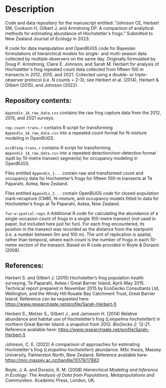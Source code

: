 # Description

Code and data repository for the manuscript entitled: "Johnson CE, Herbert SM, Cookson H, Gilbert J, and Armstrong DP.
A comparison of analytical methods for estimating abundance of Hochstetter's frogs."
Submitted to New Zealand Journal of Ecology in 2023. 

R code for data manipulation and OpenBUGS code for Bayesian formulations of hierarchical models for single- and multi-season data collected by multiple observers on the same day. 
Originally formulated by Doug P. Armstrong, Claire E. Johnson, and Sarah M. Herbert for analysis of Hochstetter's frog repeated count data collected from fifteen 100 m transects in 2012, 2015, and 2021. 
Collected using a double- or triple-observer protocol (i.e. N counts = 2-3); see Herbert et al. (2014), Herbert & Gilbert (2015), and Johnson (2022). 

## Repository contents:

`Appendix_1A_raw_data.csv` contains the raw frog capture data from the 2012, 2015, and 2021 surveys. 

`rep-count-trans.r` contains R script for transforming `Appendix_1A_raw_data.csv` into a repeated count format for N-mixture modeling in OpenBUGS.

`occBYseg-trans.r` contains R script for transforming `Appendix_1A_raw_data.csv` into a repeated detection/non-detection format (split by 10-metre transect segments) for occupancy modeling in OpenBUGS. 

Files entitled `Appendix_1...` contain raw and transformed count and occupancy data for Hochstetter’s frogs for fifteen 100-m transects at Te Paparahi, Aotea, New Zealand.

Files entitled `Appendix_2...` contain OpenBUGS code for closed-population mark-recapture (CMR), N-mixture, and occupancy models fitted to data for Hochstetter’s frogs at Te Paparahi, Aotea, New Zealand.

`fun-w-spatial-reps.R` Additional R code for calculating the abundance of a single-occasion count of frogs in a single 100-metre transect (not used in paper, but included here just for fun). 
For each frog encountered, its position in the transect was recorded as the distance from the startpoint (i.e. a number between 0m and 100 m). The unit of replication is spatial, rather than temporal, where each count is the number of frogs in each 10-metre section of the transect. Based on R code provided in Royle & Dorazio (2008). 

## References: 

Herbert S. and Gilbert J. (2015) Hochstetter’s frog population health surveying, Te Paparahi, Aotea / Great Barrier Island, April-May 2015. Technical report prepared in November 2015 by EcoGecko Consultants Ltd, Wellington, and the Windy Hill Rosalie Bay Catchment Trust, Great Barrier Island. Reference can be requested here: https://www.researchgate.net/profile/Sarah-Herbert-5

Herbert S., Melzer S., Gilbert J., and Jamieson H. (2014) Relative abundance and habitat use of Hochstetter’s frog (*Leiopelma hochstetteri*) in northern Great Barrier Island: a snapshot from 2012. *BioGecko 2*: 12-21. Reference available here: https://www.researchgate.net/profile/Sarah-Herbert-5

Johnson, C. E. (2022) A comparison of approaches for estimating Hochstetter's frog (*Leiopelma hochstetteri*) abundance. MSc thesis, Massey University, Palmerston North, New Zealand. Reference available here: https://mro.massey.ac.nz/handle/10179/17863

Royle, J. A. and Dorazio, R. M. (2008) *Hierarchical Modeling and Inference in Ecology: The Analysis of Data from Populations, Metapopulations and Communities*. Academic Press, London, UK. 
